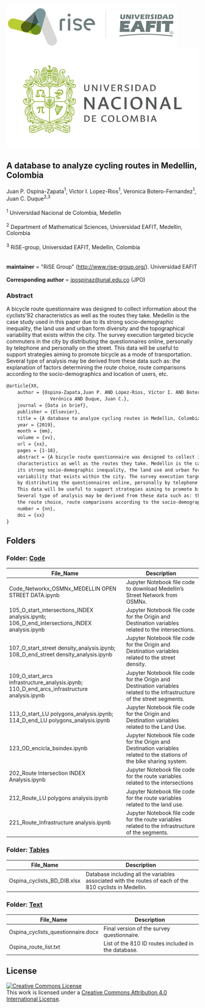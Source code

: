 <img src="figs/rise_logo.png" alt="Estructura Carpeta" align="center">
<img src="figs/unal_logo.png" alt="Estructura Carpeta" align="center">

## A database to analyze cycling routes in Medellin, Colombia


Juan P. Ospina-Zapata<sup>1</sup>, Victor I. Lopez-Rios<sup>1</sup>, Veronica Botero-Fernandez<sup>1</sup>, Juan C. Duque<sup>2,3</sup> \
\
<sup>1</sup> Universidad Nacional de Colombia, Medellin\
\
<sup>2</sup> Department of Mathematical Sciences, Universidad EAFIT, Medellin, Colombia\
\
<sup>3</sup> RiSE-group, Universidad EAFIT, Medellin, Colombia\
\
\
__maintainer__ = "RiSE Group"  (http://www.rise-group.org/). Universidad EAFIT\
\
__Corresponding author__ = jpospinaz@unal.edu.co (JPO)

### Abstract 

A bicycle route questionnaire was designed to collect information about the cyclists\'92 characteristics as well as the routes they take. Medellin is the case study used in this paper due to its strong socio-demographic inequality, the land use and urban form diversity and the topographical variability that exists within the city. The survey execution targeted bicycle commuters in the city by distributing the questionnaires online, personally by telephone and personally on the street. This data will be useful to support strategies aiming to promote bicycle as a mode of transportation. Several type of analysis may be derived from these data such as: the explanation of factors determining the route choice, route comparisons according to the socio-demographics and location of users, etc.


```tex
@article{XX,
    author = {Ospina-Zapata,Juan P. AND López-Ríos, Víctor I. AND Botero-Fernández, 
                Verónica AND Duque, Juan C.},
    journal = {Data in brief},
    publisher = {Elsevier},
    title = {A database to analyze cycling routes in Medellin, Colombia},
    year = {2019},
    month = {mm},
    volume = {vv},
    url = {xx},
    pages = {1-18},
    abstract = {A bicycle route questionnaire was designed to collect information about the cyclists’ 
    characteristics as well as the routes they take. Medellin is the case study used in this paper due to 
    its strong socio-demographic inequality, the land use and urban form diversity and the topographical 
    variability that exists within the city. The survey execution targeted bicycle commuters in the city 
    by distributing the questionnaires online, personally by telephone and personally on the street. 
    This data will be useful to support strategies aiming to promote bicycle as a mode of transportation. 
    Several type of analysis may be derived from these data such as: the explanation of factors determining 
    the route choice, route comparisons according to the socio-demographics and location of users, etc.},
    number = {nn},
    doi = {xx}
}
```

## Folders

### Folder: <span style="color:red">[Code](Code)</span>

**File_Name** | **Description**
  ---------------------------- | -----------------------------------------------
  Code_Networkx_OSMNx_MEDELLIN OPEN STREET DATA.ipynb | Jupyter Notebook file code to download Medellin’s Street Network from OSMNx.
  105_O_start_intersections_INDEX analysis.ipynb; 106_D_end_intersections_INDEX analysis.ipynb | Jupyter Notebook file code for the Origin and Destination variables related to the intersections. 
  107_O_start_street density_analysis.ipynb; 108_D_end_street density_analysis.ipynb | Jupyter Notebook file code for the Origin and Destination variables related to the street density.
  109_O_start_arcs infrastructure_analysis.ipynb; 110_D_end_arcs_infrastructure analysis.ipynb | Jupyter Notebook file code for the Origin and Destination variables related to the infrastructure of the street segments. 
  113_O_start_LU polygons_analysis.ipynb; 114_D_end_LU polygons_analysis.ipynb | Jupyter Notebook file code for the Origin and Destination variables related to the Land Use. 
  123_OD_encicla_bsindex.ipynb | Jupyter Notebook file code for the Origin and Destination variables related to the stations of the bike sharing system. 
  202_Route Intersection INDEX Analysis.ipynb | Jupyter Notebook file code for the route variables related to the intersections 
  212_Route_LU polygons analysis.ipynb | Jupyter Notebook file code for the route variables related to the land use. 
  221_Route_Infrastructure analysis.ipynb | Jupyter Notebook file code for the route variables related to the infrastructure of the segments.
  
### Folder: <span style="color:red">[Tables](Tables)</span>

**File_Name** | **Description**
  ---------------------------- | -----------------------------------------------
 Ospina_cyclists_BD_DIB.xlsx | Database including all the variables associated with the routes of each of the 810 cyclists in Medellin. 
 
### Folder: <span style="color:red">[Text](Text)</span>

**File_Name** | **Description**
  ---------------------------- | -----------------------------------------------
 Ospina_cyclists_questionnaire.docx | Final version of the survey questionnaire.  
 Ospina_route_list.txt | List of the 810 ID routes included in the database. 
 
## License

<a rel="license" href="http://creativecommons.org/licenses/by/4.0/"><img alt="Creative Commons License" style="border-width:0" src="https://i.creativecommons.org/l/by/4.0/88x31.png" /></a><br />This work is licensed under a <a rel="license" href="http://creativecommons.org/licenses/by/4.0/">Creative Commons Attribution 4.0 International License</a>.

  
